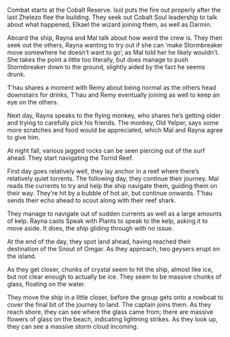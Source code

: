Combat starts at the Cobalt Reserve. Isol puts the fire out properly after the last Zhelezo flee the building. They seek out Cobalt Soul leadership to talk about what happened, Elkael the wizard joining them, as well as Darmin.  

Aboard the ship, Rayna and Mal talk about how weird the crew is. They then seek out the others, Rayna wanting to try out if she can ‘make Stormbreaker move somewhere he doesn’t want to go’, as Mal told her he likely wouldn’t. She takes the point a little too literally, but does manage to push Stormbreaker down to the ground, slightly aided by the fact he seems drunk. 

T’hau shares a moment with Remy about being normal as the others head downstairs for drinks, T’hau and Remy eventually joining as well to keep an eye on the others.  

Next day, Rayna speaks to the flying monkey, who shares he’s getting older and trying to carefully pick his friends. The monkey, Old Yelper, says some more scratches and food would be appreciated, which Mal and Rayna agree to give him.

At night fall, various jagged rocks can be seen piercing out of the surf ahead. They start navigating the Torrid Reef.  

First day goes relatively well, they lay anchor in a reef where there’s relatively quiet torrents. The following day, they continue their journey. Mal reads the currents to try and help the ship navigate them, guiding them on their way. They’re hit by a bubble of hot air, but continue onwards. T’hau sends their echo ahead to scout along with their reef shark. 

They manage to navigate out of sudden currents as well as a large amounts of kelp. Rayna casts Speak with Plants to speak to the kelp, asking it to move aside. It does, the ship gliding through with no issue. 

At the end of the day, they spot land ahead, having reached their destination of the Snout of Omgar. As they approach, two geysers erupt on the island. 

As they get closer, chunks of crystal seem to hit the ship, almost like ice, but not clear enough to actually be ice. They seem to be massive chunks of glass, floating on the water. 

They move the ship in a little closer, before the group gets onto a rowboat to cover the final bit of the journey to land. The captain joins them. As they reach shore, they can see where the glass came from; there are massive flowers of glass on the beach, indicating lightning strikes. As they look up, they can see a massive storm cloud incoming.